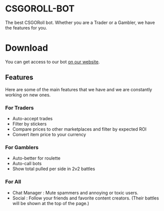 # CSGOROLL-BOT
The best CSGORoll bot. Whether you are a Trader or a Gambler, we have the features for you.

# Download
You can get access to our bot <a href="https://whop.com/betterroll/">on our website</a>.

## Features
Here are some of the main features that we have and we are constantly working on new ones.

### For Traders
- Auto-accept trades
- Filter by stickers
- Compare prices to other marketplaces and filter by expected ROI
- Convert item price to your currency

### For Gamblers
- Auto-better for roulette
- Auto-call bots
- Show total pulled per side in 2v2 battles

### For All
- Chat Manager : Mute spammers and annoying or toxic users.
- Social : Follow your friends and favorite content creators. (Their battles will be shown at the top of the page.)
